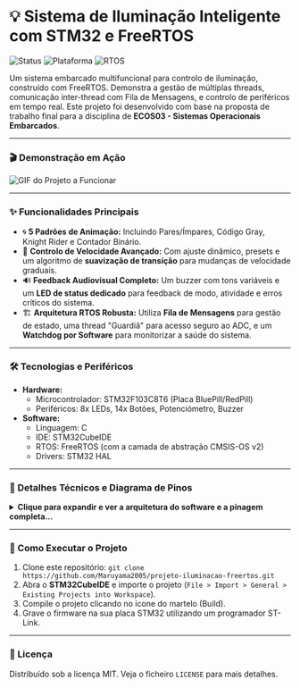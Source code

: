 # 💡 Sistema de Iluminação Inteligente com STM32 e FreeRTOS

![Status](https://img.shields.io/badge/status-concluído-brightgreen)
![Plataforma](https://img.shields.io/badge/plataforma-STM32F103-blue)
![RTOS](https://img.shields.io/badge/RTOS-FreeRTOS%20(CMSIS--OS)-orange)

Um sistema embarcado multifuncional para controlo de iluminação, construído com FreeRTOS. Demonstra a gestão de múltiplas threads, comunicação inter-thread com Fila de Mensagens, e controlo de periféricos em tempo real. Este projeto foi desenvolvido com base na proposta de trabalho final para a disciplina de **ECOS03 - Sistemas Operacionais Embarcados**.

---

### 🎬 Demonstração em Ação

![GIF do Projeto a Funcionar](nome-do-seu-gif.gif)

---

### ✨ Funcionalidades Principais

* 🌀 **5 Padrões de Animação:** Incluindo Pares/Ímpares, Código Gray, Knight Rider e Contador Binário.
* 🚀 **Controlo de Velocidade Avançado:** Com ajuste dinâmico, presets e um algoritmo de **suavização de transição** para mudanças de velocidade graduais.
* 🔊 **Feedback Audiovisual Completo:** Um buzzer com tons variáveis e um **LED de status dedicado** para feedback de modo, atividade e erros críticos do sistema.
* 🏗️ **Arquitetura RTOS Robusta:** Utiliza **Fila de Mensagens** para gestão de estado, uma thread "Guardiã" para acesso seguro ao ADC, e um **Watchdog por Software** para monitorizar a saúde do sistema.

---

### 🛠️ Tecnologias e Periféricos

* **Hardware:**
    * Microcontrolador: STM32F103C8T6 (Placa BluePill/RedPill)
    * Periféricos: 8x LEDs, 14x Botões, Potenciómetro, Buzzer
* **Software:**
    * Linguagem: C
    * IDE: STM32CubeIDE
    * RTOS: FreeRTOS (com a camada de abstração CMSIS-OS v2)
    * Drivers: STM32 HAL

---

### 📂 Detalhes Técnicos e Diagrama de Pinos

<details>
<summary><strong>Clique para expandir e ver a arquitetura do software e a pinagem completa...</strong></summary>

### Arquitetura de Software
O sistema foi construído seguindo práticas de design robustas para sistemas de tempo real:
* **Fila de Mensagens:** As threads de input (`ThreadControleBot`, `ThreadPollingBotoes`) não modificam o estado diretamente. Elas produzem "eventos" e os enviam para uma fila central.
* **Gestor de Estado:** Uma única thread (`ThreadGestoraDeEstado`) consome os eventos da fila e é a única responsável por alterar as variáveis de estado globais, prevenindo condições de corrida.
* **Thread Guardiã:** A `ThreadADCReader`, com alta prioridade, é a única thread que acede ao hardware do ADC, lendo o valor do potenciómetro continuamente e disponibilizando-o de forma segura para o resto do sistema.
* **Sincronização:** Mutexes (`g_FuncMutexHandle`) são usados pelas threads "leitoras" para garantir que acedem a um estado consistente.
* **Modularidade:** Cada funcionalidade principal (animações, suavização, watchdog, status) é encapsulada na sua própria thread, facilitando a manutenção e expansão.

### Pinagem do Hardware
A tabela abaixo detalha a ligação física dos periféricos aos pinos do microcontrolador.

| Periférico | Pino Físico | Definição no Código |
| :--- | :--- | :--- |
| **LED 1** | PA0 | `LED_1_Pin` |
| **LED 2** | PA1 | `LED_2_Pin` |
| **LED 3** | PA2 | `LED_3_Pin` |
| **LED 4** | PA15 | `LED_4_Pin` |
| **LED 5** | PA8 | `LED_5_Pin` |
| **LED 6** | PA6 | `LED_6_Pin` |
| **LED 7** | PA5 | `LED_7_Pin` |
| **LED 8 (Status)** | PA11 | `LED_8_Pin` |
| **Potenciómetro** | PB1 | `POT_Pin` |
| **Buzzer** | PB0 | `BUZZ_Pin` (TIM1_CH2N) |
| **Botão C** | PB5 | `BOT_C_Pin` |
| **Botão D** | PB4 | `BOT_D_Pin` |
| **Botão E** | PB3 | `BOT_E_Pin` |
| **Botão F** | PA3 | `BOT_F_Pin` |
| **Botão G** | PA4 | `BOT_G_Pin` |
| **Botão H** | PB8 | `BOT_H_Pin` |
| **Botão Y** | PB15 | `BOT_Y_Pin` |
| **Botão A** | PB13 | `BOT_A_Pin` |
| **Botão X** | PB14 | `BOT_X_Pin` |
| **Botão B** | PB12 | `BOT_B_Pin` |
| **Botão L** | PC15 | `BOT_L_Pin` |
| **Botão M** | PC14 | `BOT_M_Pin` |
| **Botão N** | PC13 | `BOT_N_Pin` |

</details>

---

### 🚀 Como Executar o Projeto

1.  Clone este repositório: `git clone https://github.com/Maruyama2005/projeto-iluminacao-freertos.git`
2.  Abra o **STM32CubeIDE** e importe o projeto (`File > Import > General > Existing Projects into Workspace`).
3.  Compile o projeto clicando no ícone do martelo (Build).
4.  Grave o firmware na sua placa STM32 utilizando um programador ST-Link.

---

### 📄 Licença

Distribuído sob a licença MIT. Veja o ficheiro `LICENSE` para mais detalhes.
